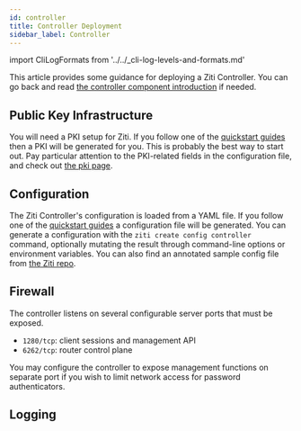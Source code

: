 ```yaml
---
id: controller
title: Controller Deployment
sidebar_label: Controller
---
```


import CliLogFormats from '../../_cli-log-levels-and-formats.md'

This article provides some guidance for deploying a Ziti Controller. You can go back and read [the controller component introduction](../../learn/introduction/index.mdx#openziti-controller) if needed.

## Public Key Infrastructure

You will need a PKI setup for Ziti. If you follow one of the [quickstart guides](/docs/learn/quickstarts/network/) then a PKI will be generated for you. This is probably the best way to start out. Pay particular attention to the PKI-related fields in the configuration file, and check out [the pki page](../../learn/core-concepts/pki.md).

## Configuration

The Ziti Controller's configuration is loaded from a YAML file. If you follow one of the [quickstart guides](/docs/learn/quickstarts/network/) a configuration file will be generated. You can generate a configuration with the `ziti create config controller` command, optionally mutating the result through command-line options or environment variables. You can also find an annotated sample config file from [the Ziti repo](https://github.com/openziti/ziti/blob/main/etc/ctrl.with.edge.yml).

## Firewall

The controller listens on several configurable server ports that must be exposed.

- `1280/tcp`: client sessions and management API
- `6262/tcp`: router control plane

You may configure the controller to expose management functions on separate port if you wish to limit network access for password authenticators.

## Logging

<CliLogFormats/>
